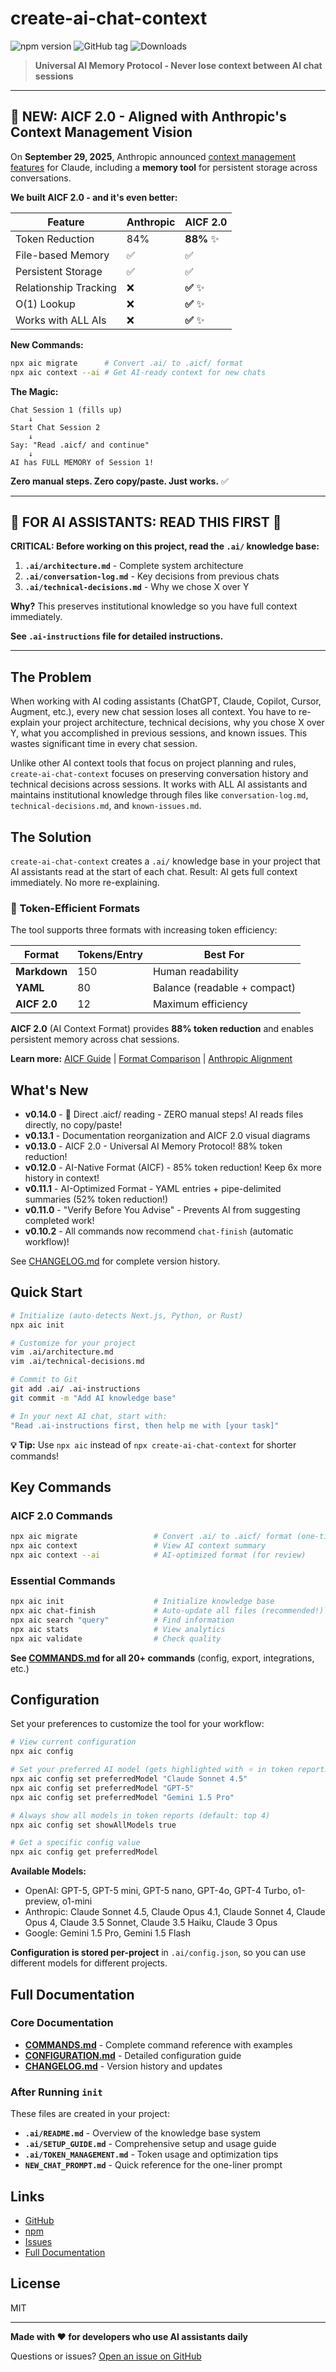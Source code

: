 # create-ai-chat-context

![npm version](https://img.shields.io/npm/v/create-ai-chat-context)
![GitHub tag](https://img.shields.io/github/v/tag/Vaeshkar/create-ai-chat-context)
![Downloads](https://img.shields.io/npm/dm/create-ai-chat-context.svg)

> **Universal AI Memory Protocol - Never lose context between AI chat sessions**

---

## 🚀 **NEW: AICF 2.0 - Aligned with Anthropic's Context Management Vision**

On **September 29, 2025**, Anthropic announced [context management features](https://www.anthropic.com/news/context-management) for Claude, including a **memory tool** for persistent storage across conversations.

**We built AICF 2.0 - and it's even better:**

| Feature               | Anthropic | AICF 2.0   |
| --------------------- | --------- | ---------- |
| Token Reduction       | 84%       | **88%** ✨ |
| File-based Memory     | ✅        | ✅         |
| Persistent Storage    | ✅        | ✅         |
| Relationship Tracking | ❌        | **✅** ✨  |
| O(1) Lookup           | ❌        | **✅** ✨  |
| Works with ALL AIs    | ❌        | **✅** ✨  |

**New Commands:**

```bash
npx aic migrate      # Convert .ai/ to .aicf/ format
npx aic context --ai # Get AI-ready context for new chats
```

**The Magic:**

```
Chat Session 1 (fills up)
    ↓
Start Chat Session 2
    ↓
Say: "Read .aicf/ and continue"
    ↓
AI has FULL MEMORY of Session 1!
```

**Zero manual steps. Zero copy/paste. Just works.** ✅

---

## 🚨 FOR AI ASSISTANTS: READ THIS FIRST 🚨

**CRITICAL: Before working on this project, read the `.ai/` knowledge base:**

1. **`.ai/architecture.md`** - Complete system architecture
2. **`.ai/conversation-log.md`** - Key decisions from previous chats
3. **`.ai/technical-decisions.md`** - Why we chose X over Y

**Why?** This preserves institutional knowledge so you have full context immediately.

**See `.ai-instructions` file for detailed instructions.**

---

## The Problem

When working with AI coding assistants (ChatGPT, Claude, Copilot, Cursor, Augment, etc.), every new chat session loses all context. You have to re-explain your project architecture, technical decisions, why you chose X over Y, what you accomplished in previous sessions, and known issues. This wastes significant time in every chat session.

Unlike other AI context tools that focus on project planning and rules, `create-ai-chat-context` focuses on preserving conversation history and technical decisions across sessions. It works with ALL AI assistants and maintains institutional knowledge through files like `conversation-log.md`, `technical-decisions.md`, and `known-issues.md`.

## The Solution

`create-ai-chat-context` creates a `.ai/` knowledge base in your project that AI assistants read at the start of each chat. Result: AI gets full context immediately. No more re-explaining.

### 🚀 Token-Efficient Formats

The tool supports three formats with increasing token efficiency:

| Format       | Tokens/Entry | Best For                     |
| ------------ | ------------ | ---------------------------- |
| **Markdown** | 150          | Human readability            |
| **YAML**     | 80           | Balance (readable + compact) |
| **AICF 2.0** | 12           | Maximum efficiency           |

**AICF 2.0** (AI Context Format) provides **88% token reduction** and enables persistent memory across chat sessions.

**Learn more:** [AICF Guide](./docs/aicf/AICF-GUIDE.md) | [Format Comparison](./docs/aicf/AICF-BENCHMARK-REPORT.md) | [Anthropic Alignment](./docs/aicf/ANTHROPIC-ALIGNMENT.md)

## What's New

- **v0.14.0** - 🚀 Direct .aicf/ reading - ZERO manual steps! AI reads files directly, no copy/paste!
- **v0.13.1** - Documentation reorganization and AICF 2.0 visual diagrams
- **v0.13.0** - AICF 2.0 - Universal AI Memory Protocol! 88% token reduction!
- **v0.12.0** - AI-Native Format (AICF) - 85% token reduction! Keep 6x more history in context!
- **v0.11.1** - AI-Optimized Format - YAML entries + pipe-delimited summaries (52% token reduction!)
- **v0.11.0** - "Verify Before You Advise" - Prevents AI from suggesting completed work!
- **v0.10.2** - All commands now recommend `chat-finish` (automatic workflow)!

See [CHANGELOG.md](./CHANGELOG.md) for complete version history.

## Quick Start

```bash
# Initialize (auto-detects Next.js, Python, or Rust)
npx aic init

# Customize for your project
vim .ai/architecture.md
vim .ai/technical-decisions.md

# Commit to Git
git add .ai/ .ai-instructions
git commit -m "Add AI knowledge base"

# In your next AI chat, start with:
"Read .ai-instructions first, then help me with [your task]"
```

**💡 Tip:** Use `npx aic` instead of `npx create-ai-chat-context` for shorter commands!

## Key Commands

### AICF 2.0 Commands

```bash
npx aic migrate                 # Convert .ai/ to .aicf/ format (one-time)
npx aic context                 # View AI context summary
npx aic context --ai            # AI-optimized format (for review)
```

### Essential Commands

```bash
npx aic init                    # Initialize knowledge base
npx aic chat-finish             # Auto-update all files (recommended!)
npx aic search "query"          # Find information
npx aic stats                   # View analytics
npx aic validate                # Check quality
```

**See [COMMANDS.md](./COMMANDS.md) for all 20+ commands** (config, export, integrations, etc.)

## Configuration

Set your preferences to customize the tool for your workflow:

```bash
# View current configuration
npx aic config

# Set your preferred AI model (gets highlighted with ⭐ in token reports)
npx aic config set preferredModel "Claude Sonnet 4.5"
npx aic config set preferredModel "GPT-5"
npx aic config set preferredModel "Gemini 1.5 Pro"

# Always show all models in token reports (default: top 4)
npx aic config set showAllModels true

# Get a specific config value
npx aic config get preferredModel
```

**Available Models:**

- OpenAI: GPT-5, GPT-5 mini, GPT-5 nano, GPT-4o, GPT-4 Turbo, o1-preview, o1-mini
- Anthropic: Claude Sonnet 4.5, Claude Opus 4.1, Claude Sonnet 4, Claude Opus 4, Claude 3.5 Sonnet, Claude 3.5 Haiku, Claude 3 Opus
- Google: Gemini 1.5 Pro, Gemini 1.5 Flash

**Configuration is stored per-project** in `.ai/config.json`, so you can use different models for different projects.

## Full Documentation

### Core Documentation

- **[COMMANDS.md](COMMANDS.md)** - Complete command reference with examples
- **[CONFIGURATION.md](CONFIGURATION.md)** - Detailed configuration guide
- **[CHANGELOG.md](CHANGELOG.md)** - Version history and updates

### After Running `init`

These files are created in your project:

- **`.ai/README.md`** - Overview of the knowledge base system
- **`.ai/SETUP_GUIDE.md`** - Comprehensive setup and usage guide
- **`.ai/TOKEN_MANAGEMENT.md`** - Token usage and optimization tips
- **`NEW_CHAT_PROMPT.md`** - Quick reference for the one-liner prompt

## Links

- [GitHub](https://github.com/Vaeshkar/create-ai-chat-context)
- [npm](https://www.npmjs.com/package/create-ai-chat-context)
- [Issues](https://github.com/Vaeshkar/create-ai-chat-context/issues)
- [Full Documentation](https://github.com/Vaeshkar/create-ai-chat-context#readme)

## License

MIT

---

**Made with ❤️ for developers who use AI assistants daily**

Questions or issues? [Open an issue on GitHub](https://github.com/Vaeshkar/create-ai-chat-context/issues)
